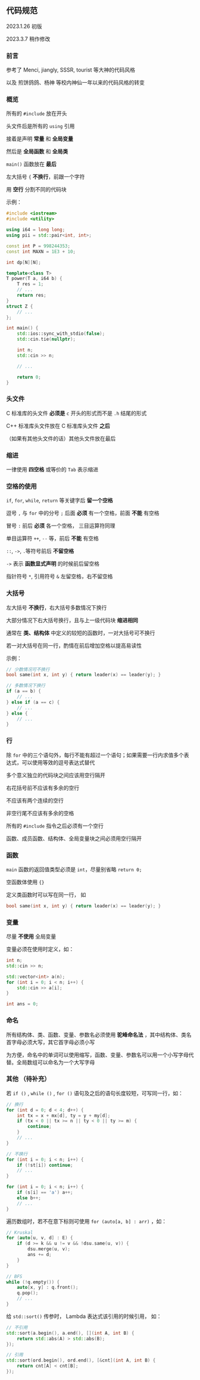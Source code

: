 ## 代码规范

2023.1.26 初版

2023.3.7 稍作修改

### **前言**

参考了 Menci, jiangly, SSSR, tourist 等大神的代码风格

以及 煎饼鸽鸽、杨神 等校内神仙一年以来的代码风格的转变

### **概览**

所有的 `#include` 放在开头

头文件后是所有的 `using` 引用

接着是声明 **常量** 和 **全局变量**

然后是 **全局函数** 和 **全局类**

`main()` 函数放在 **最后**

左大括号 `{` **不换行**，前跟一个字符

用 **空行** 分割不同的代码块

示例：

```C++
#include <iostream>
#include <utility>

using i64 = long long;
using pii = std::pair<int, int>;

const int P = 998244353;
const int MAXN = 1E3 + 10;

int dp[N][N];

template<class T>
T power(T a, i64 b) {
    T res = 1;
    // ...
    return res;
}
struct Z {
    // ...
};

int main() {
    std::ios::sync_with_stdio(false);
    std::cin.tie(nullptr);

    int n;
    std::cin >> n;

    // ...

    return 0;
}
```

### **头文件**

C 标准库的头文件 **必须是** `c` 开头的形式而不是 `.h` 结尾的形式

C++ 标准库头文件放在 C 标准库头文件 **之后**

（如果有其他头文件的话）其他头文件放在最后

### **缩进**

一律使用 **四空格** 或等价的 `Tab` 表示缩进

### **空格的使用**

`if`, `for`, `while`, `return` 等关键字后 **留一个空格**

逗号 `,` 与 `for` 中的分号 `;` 后面 **必须** 有一个空格，前面 **不能** 有空格

冒号 `:` 前后 **必须** 各一个空格， 三目运算符同理

单目运算符 `++`, `--` 等，前后 **不能** 有空格

`::`, `->`, `.`等符号前后 **不留空格**

`->` 表示 **函数显式声明** 的时候前后留空格

指针符号 `*`, 引用符号 `&` 左留空格，右不留空格

### **大括号**

左大括号 **不换行**，右大括号多数情况下换行

大部分情况下右大括号换行，且与上一级代码块 **缩进相同**

通常在 **类、结构体** 中定义的较短的函数时，一对大括号可不换行

若一对大括号在同一行，酌情在前后增加空格以提高易读性

示例：

```C++
// 少数情况可不换行
bool same(int x, int y) { return leader(x) == leader(y); }

// 多数情况下换行
if (a == b) {
    // ...
} else if (a == c) {
    // ...
} else {
    // ...
}
```

### **行**

除 `for` 中的三个语句外，每行不能有超过一个语句；如果需要一行内求值多个表达式，可以使用等效的逗号表达式替代

多个意义独立的代码块之间应该用空行隔开

右花括号前不应该有多余的空行

不应该有两个连续的空行

非空行尾不应该有多余的空格

所有的 `#include` 指令之后必须有一个空行

函数、成员函数、结构体、全局变量块之间必须用空行隔开

### **函数**

`main` 函数的返回值类型必须是 `int`，尽量别省略 `return 0;`

空函数体使用 `{}`

定义类函数时可以写在同一行， 如 

```C++
bool same(int x, int y) { return leader(x) == leader(y); }
```

### **变量**

尽量 **不使用** 全局变量

变量必须在使用时定义，如：

```C++
int n;
std::cin >> n;

std::vector<int> a(n);
for (int i = 0; i < n; i++) {
    std::cin >> a[i];
}

int ans = 0;
```

### **命名**

所有结构体、类、函数、变量、参数名必须使用 **驼峰命名法** ，其中结构体、类名首字母必须大写，其它首字母必须小写

为方便，命名中的单词可以使用缩写，函数、变量、参数名可以用一个小写字母代替。全局数组可以命名为一个大写字母

### **其他** （待补充）

若 `if ()` , `while ()` , `for ()` 语句及之后的语句长度较短，可写同一行，如：

```C++
// 换行
for (int d = 0; d < 4; d++) {
    int tx = x + mx[d], ty = y + my[d];
    if (tx < 0 || tx >= n || ty < 0 || ty >= m) {
        continue;
    }
    // ...
}

// 不换行
for (int i = 0; i < n; i++) {
    if (!st[i]) continue;
    // ...
}

for (int i = 0; i < n; i++) {
    if (s[i] == 'a') a++;
    else b++;
    // ...
}

```

遍历数组时，若不在意下标则可使用 `for (auto[a, b] : arr)` ，如：

```C++
// Kruskal
for (auto[u, v, d] : E) {
    if (d >= k && u != v && !dsu.same(u, v)) {
        dsu.merge(u, v);
        ans += d;
    }
}

// BFS
while (!q.empty()) {
    auto[x, y] : q.front();
    q.pop();
    // ...
}
```

给 `std::sort()` 传参时， Lambda 表达式该引用的时候引用， 如：

```C++
// 不引用
std::sort(a.begin(), a.end(), [](int A, int B) {
    return std::abs(A) > std::abs(B);
});

// 引用
std::sort(ord.begin(), ord.end(), [&cnt](int A, int B) {
    return cnt[A] < cnt[B];
});
```
